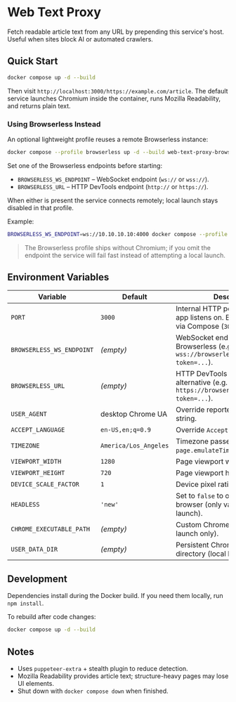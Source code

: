 # Web Text Proxy

Fetch readable article text from any URL by prepending this service's host. Useful when sites block AI or automated crawlers.

## Quick Start

```sh
docker compose up -d --build
```

Then visit `http://localhost:3000/https://example.com/article`. The default service launches Chromium inside the container, runs Mozilla Readability, and returns plain text.

### Using Browserless Instead

An optional lightweight profile reuses a remote Browserless instance:

```sh
docker compose --profile browserless up -d --build web-text-proxy-browserless
```

Set one of the Browserless endpoints before starting:

- `BROWSERLESS_WS_ENDPOINT` – WebSocket endpoint (`ws://` or `wss://`).
- `BROWSERLESS_URL` – HTTP DevTools endpoint (`http://` or `https://`).

When either is present the service connects remotely; local launch stays disabled in that profile.

Example:

```sh
BROWSERLESS_WS_ENDPOINT=ws://10.10.10.10:4000 docker compose --profile browserless up -d web-text-proxy-browserless
```

> The Browserless profile ships without Chromium; if you omit the endpoint the service will fail fast instead of attempting a local launch.

## Environment Variables

| Variable | Default | Description |
| --- | --- | --- |
| `PORT` | `3000` | Internal HTTP port the Express app listens on. Exposed externally via Compose (`3000:3000`). |
| `BROWSERLESS_WS_ENDPOINT` | _(empty)_ | WebSocket endpoint for Browserless (e.g. `wss://browserless.example.com?token=...`). |
| `BROWSERLESS_URL` | _(empty)_ | HTTP DevTools endpoint alternative (e.g. `https://browserless.example.com?token=...`). |
| `USER_AGENT` | desktop Chrome UA | Override reported user-agent string. |
| `ACCEPT_LANGUAGE` | `en-US,en;q=0.9` | Override `Accept-Language` header. |
| `TIMEZONE` | `America/Los_Angeles` | Timezone passed to `page.emulateTimezone`. |
| `VIEWPORT_WIDTH` | `1280` | Page viewport width. |
| `VIEWPORT_HEIGHT` | `720` | Page viewport height. |
| `DEVICE_SCALE_FACTOR` | `1` | Device pixel ratio. |
| `HEADLESS` | `'new'` | Set to `false` to open a visible browser (only valid with local launch). |
| `CHROME_EXECUTABLE_PATH` | _(empty)_ | Custom Chrome binary path (local launch only). |
| `USER_DATA_DIR` | _(empty)_ | Persistent Chrome profile directory (local launch only). |

## Development

Dependencies install during the Docker build. If you need them locally, run `npm install`.

To rebuild after code changes:

```sh
docker compose up -d --build
```

## Notes

- Uses `puppeteer-extra` + stealth plugin to reduce detection.
- Mozilla Readability provides article text; structure-heavy pages may lose UI elements.
- Shut down with `docker compose down` when finished.
